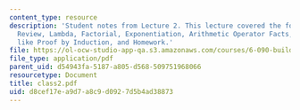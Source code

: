 ```yaml
---
content_type: resource
description: 'Student notes from Lecture 2. This lecture covered the following topics:
  Review, Lambda, Factorial, Exponentiation, Arithmetic Operator Facts, Recursion
  like Proof by Induction, and Homework.'
file: https://ol-ocw-studio-app-qa.s3.amazonaws.com/courses/6-090-building-programming-experience-a-lead-in-to-6-001-january-iap-2005/d8cef17ea9d7a8c9d0927d5b4ad38873_class2.pdf
file_type: application/pdf
parent_uid: d54943fa-5187-a805-d568-509751968066
resourcetype: Document
title: class2.pdf
uid: d8cef17e-a9d7-a8c9-d092-7d5b4ad38873
---
```

